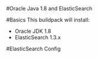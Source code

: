 #Oracle Java 1.8 and ElasticSearch

#Basics
This buildpack will install:
* Oracle JDK 1.8
* ElasticSearch 1.3.x

#ElasticSearch Config
